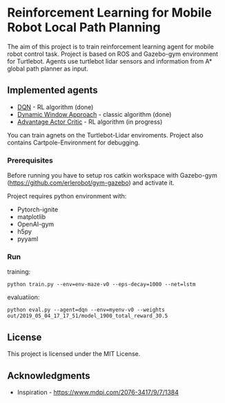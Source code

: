 # Reinforcement Learning for Mobile Robot Local Path Planning

The aim of this project is to train reinforcement learning agent for mobile robot control task. Project is based on ROS and Gazebo-gym environment for Turtlebot.
Agents use turtlebot lidar sensors and information from A* global path planner as input.

## Implemented agents

* [DQN](https://arxiv.org/abs/1312.5602) - RL algorithm (done)
* [Dynamic Window Approach](researchgate.net/publication/3344494_The_Dynamic_Window_Approach_to_Collision_Avoidance) - classic algorithm (done)
* [Advantage Actor Critic](papers.nips.cc/paper/1786-actor-critic-algorithms.pdf) - RL algorithm (in progress)

You can train agnets on the Turtlebot-Lidar enviroments. Project also contains Cartpole-Environment for debugging.

### Prerequisites

Before running you have to setup ros catkin workspace with Gazebo-gym (https://github.com/erlerobot/gym-gazebo) and activate it.

Project requires python environment with:

* Pytorch-ignite
* matplotlib
* OpenAI-gym
* h5py
* pyyaml

### Run

training:
```
python train.py --env=env-maze-v0 --eps-decay=1000 --net=lstm
```

evaluatiion:
```
python eval.py --agent=dqn --env=myenv-v0 --weights out/2019_05_04_17_17_51/model_1900_total_reward_30.5
```

## License

This project is licensed under the MIT License.

## Acknowledgments

* Inspiration - https://www.mdpi.com/2076-3417/9/7/1384


